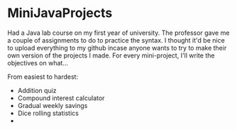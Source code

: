 # MiniJavaProjects
Had a Java lab course on my first year of university. The professor gave me a couple of assignments to do to practice the syntax. I thought it'd be nice to upload everything to my github incase anyone wants to try to make their own version of the projects I made. For every mini-project, I'll write the objectives on what...

From easiest to hardest:
- Addition quiz 
- Compound interest calculator
- Gradual weekly savings
- Dice rolling statistics
-

